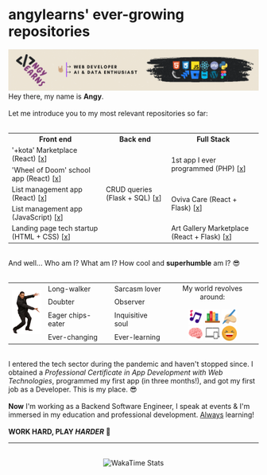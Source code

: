 <main class="container">
    <h1>angylearns' ever-growing repositories</h1>
    <img src="img/header.png">
    <section>
        Hey there, my name is <strong>Angy</strong>.<br><br>
        Let me introduce you to my most relevant repositories so far:<br><br>
        <table align="center">
            <tr>
                <th>Front end</th>
                <th>Back end</th>
                <th>Full Stack</th>
            </tr>
            <tr>
                <td>'+kota' Marketplace (React) [<a href="https://github.com/angylearns/marketplace_animals-p5e4">x</a>]</td>
                <td rowspan="5">CRUD queries (Flask + SQL) [<a href="https://github.com/angylearns/bd_malaguenos">x</a>]</td>
                <td rowspan="2">1st app I ever programmed (PHP) [<a href="https://github.com/angylearns/proyecto_IFCD0210">x</a>]</td>
            </tr>
            <tr>
                <td>'Wheel of Doom' school app (React) [<a href="https://github.com/angylearns/wheel_of_doom">x</a>]</td>
            </tr>
            <tr>
                <td>List management app (React) [<a href="https://github.com/angylearns/adminlistas_react">x</a>]</td>
                <td rowspan="2">Oviva Care (React + Flask) [<a href="https://github.com/angylearns/oviva_care">x</a>]</td>
            </tr>
            <tr>
                <td>List management app (JavaScript) [<a href="https://github.com/angylearns/adminlistas_g4">x</a>]</td>
            </tr>
            <tr>
                <td>Landing page tech startup (HTML + CSS) [<a href="https://github.com/angylearns/femtech_g3">x</a>]</td>
                <td>Art Gallery Marketplace (React + Flask) [<a href="https://github.com/angylearns/full_stack-art_callery">x</a>]</td>
            </tr>
        </table>
        <br>
        And well... Who am I? What am I? How cool and <strong>superhumble</strong> am I? 😎
        <br><br>
        <table align="center">
            <tr>
                <td rowspan="4">
                    <img src="img/willsmith.png" width="60px">
                </td>
                <td>Long-walker</td>
                <td>Sarcasm lover</td>
                <td align="center" rowspan="4">
                    My world revolves around:<br><br>
                    <img src="img/icons/music.svg" width="30px">
                    <img src="img/icons/books.svg" width="30px">
                    <img src="img/icons/writing.svg" width="30px"><br>
                    <img src="img/icons/brain.svg" width="30px">
                    <img src="img/icons/devices.svg" width="30px">
                    <img src="img/icons/laughing.svg" width="30px">
                </td>
            </tr>
            <tr>
                <td>Doubter</td>
                <td>Observer</td>
            </tr>
            <tr>
                <td>Eager chips-eater</td>
                <td>Inquisitive soul</td>
            </tr>
            <tr>
                <td>Ever-changing</td>
                <td>Ever-learning</td>
            </tr>
        </table><br>
        I entered the tech sector during the pandemic and haven't stopped since. I obtained a <em>Professional Certificate in App Development with Web Technologies</em>, programmed my first app (in three months!), and got my first job as a Developer. This is my place. 😎
        <br><br>
        <strong>Now</strong> I'm working as a Backend Software Engineer, I speak at events & I'm immersed in my education and professional development. <u>Always</u> learning!
        <br><br>
        <strong>WORK HARD, PLAY <em>HARDER</em></strong> 🤘
    </section>
    <hr>
    <br>
    <div align="center"><img src="https://github-readme-stats.vercel.app/api/wakatime?username=angylearns&layout=compact&custom_title=How%20obsessed%20I've%20been%20with%20coding%20in%20the%20last%207%20days&theme=highcontrast" alt="WakaTime Stats" width="600px"></div>
</main>

